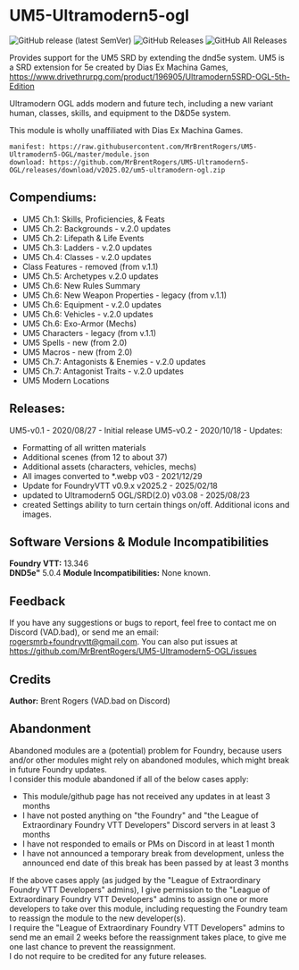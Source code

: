 # UM5-Ultramodern5-ogl
![GitHub release (latest SemVer)](https://img.shields.io/github/v/release/MrBrentRogers/UM5-Ultramodern5-OGL) 
![GitHub Releases](https://img.shields.io/github/downloads/MrBrentRogers/UM5-Ultramodern5-OGL/latest/total)
![GitHub All Releases](https://img.shields.io/github/downloads/MrBrentRogers/UM5-Ultramodern5-OGL/total?label=downloads) 

Provides support for the UM5 SRD by extending the dnd5e system. UM5 is a SRD extension for 5e created by Dias Ex Machina Games, https://www.drivethrurpg.com/product/196905/Ultramodern5SRD-OGL-5th-Edition

Ultramodern OGL adds modern and future tech, including a new variant human, classes, skills, and equipment to the D&D5e system.

This module is wholly unaffiliated with Dias Ex Machina Games.

    manifest: https://raw.githubusercontent.com/MrBrentRogers/UM5-Ultramodern5-OGL/master/module.json
    download: https://github.com/MrBrentRogers/UM5-Ultramodern5-OGL/releases/download/v2025.02/um5-ultramodern-ogl.zip

## Compendiums:
- UM5 Ch.1: Skills, Proficiencies, & Feats
- UM5 Ch.2: Backgrounds - v.2.0 updates
- UM5 Ch.2: Lifepath & Life Events
- UM5 Ch.3: Ladders - v.2.0 updates
- UM5 Ch.4: Classes - v.2.0 updates
- Class Features - removed (from v.1.1)
- UM5 Ch.5: Archetypes v.2.0 updates
- UM5 Ch.6: New Rules Summary
- UM5 Ch.6: New Weapon Properties - legacy (from v.1.1)
- UM5 Ch.6: Equipment - v.2.0 updates
- UM5 Ch.6: Vehicles  - v.2.0 updates
- UM5 Ch.6: Exo-Armor (Mechs)
- UM5 Characters - legacy (from v.1.1)
- UM5 Spells - new (from 2.0)
- UM5 Macros - new (from 2.0)
- UM5 Ch.7: Antagonists & Enemies - v.2.0 updates
- UM5 Ch.7: Antagonist Traits - v.2.0 updates
- UM5 Modern Locations

## Releases:
UM5-v0.1 - 2020/08/27 - Initial release
UM5-v0.2 - 2020/10/18 - Updates:
- Formatting of all written materials
- Additional scenes (from 12 to about 37)
- Additional assets (characters, vehicles, mechs)
- All images converted to *.webp
v03 - 2021/12/29
- Update for FoundryVTT v0.9.x
v2025.2 - 2025/02/18
- updated to Ultramodern5 OGL/SRD(2.0)
v03.08 - 2025/08/23
- created Settings ability to turn certain things on/off. Additional icons and images.

## Software Versions & Module Incompatibilities
<b>Foundry VTT:</b> 13.346<br>
<b>DND5e"</b> 5.0.4
<b>Module Incompatibilities:</b> None known.<br>

## Feedback
If you have any suggestions or bugs to report, feel free to contact me on Discord (VAD.bad), or send me an email: rogersmrb+foundryvtt@gmail.com.
You can also put issues at https://github.com/MrBrentRogers/UM5-Ultramodern5-OGL/issues

## Credits
<b>Author:</b> Brent Rogers (VAD.bad on Discord)<br>

## Abandonment
Abandoned modules are a (potential) problem for Foundry, because users and/or other modules might rely on abandoned modules, which might break in future Foundry updates.<br>
I consider this module abandoned if all of the below cases apply:
<ul>
  <li>This module/github page has not received any updates in at least 3 months</li>
  <li>I have not posted anything on "the Foundry" and "the League of Extraordinary Foundry VTT Developers" Discord servers in at least 3 months</li>
  <li>I have not responded to emails or PMs on Discord in at least 1 month</li>
  <li>I have not announced a temporary break from development, unless the announced end date of this break has been passed by at least 3 months</li>
</ul>
If the above cases apply (as judged by the "League of Extraordinary Foundry VTT Developers" admins), I give permission to the "League of Extraordinary Foundry VTT Developers" admins to assign one or more developers to take over this module, including requesting the Foundry team to reassign the module to the new developer(s).<br>
I require the "League of Extraordinary Foundry VTT Developers" admins to send me an email 2 weeks before the reassignment takes place, to give me one last chance to prevent the reassignment.<br>
I do not require to be credited for any future releases.
